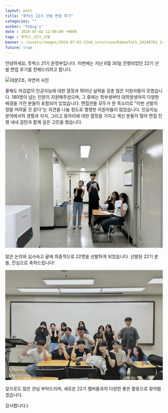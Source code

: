 ```yaml
---
layout: post
title: "투빅스 22기 선발 면접 후기"
categories: ""
author: "Tobig's"
date : 2024-07-02 12:00:00 +0900
tags : 투빅스_22기_선발
banner : /assets/images/2024-07-02-22nd_interview/KakaoTalk_20240702_142749942_01.jpg
future: true
---
```


안녕하세요, 투빅스 21기 운영부입니다. 이번에는 지난 6월 30일 진행되었던 22기 선발 면접 후기를 전해드리려고 합니다.

![데분2조, 자연어 사진](/assets/images/2024-07-02-22nd_interview/KakaoTalk_20240702_142749942_03.jpg)

올해도 어김없이 인공지능에 대한 열정과 뛰어난 실력을 갖춘 많은 지원자들이 모였습니다. 180명이 넘는 인원이 지원해주셨으며, 그 중에는 학부생부터 대학원생까지 다양한 배경을 가진 분들이 포함되어 있었습니다. 면접관들 모두가 한 목소리로 "이번 선발이 정말 어려울 것 같다"는 의견을 나눌 정도로 쟁쟁한 지원자들이 많았습니다. 인공지능 분야에서의 경험과 지식, 그리고 동아리에 대한 열정을 가지고 계신 분들이 많아 면접 진행 내내 감탄과 함께 깊은 고민을 했습니다.

![대기실 사진](/assets/images/2024-07-02-22nd_interview/KakaoTalk_20240702_142749942_04.jpg)

많은 논의와 심사숙고 끝에 최종적으로 22명을 선발하게 되었습니다. 선발된 22기 분들, 진심으로 축하드립니다! 

![단체 사진](/assets/images/2024-07-02-22nd_interview/KakaoTalk_20240702_142749942_06.jpg)

앞으로도 많은 관심 부탁드리며, 새로운 22기 멤버들과의 다양한 좋은 활동으로 찾아뵙겠습니다.

감사합니다:)